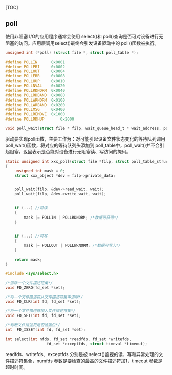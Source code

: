 <!--
 * @Description: 轮询
 * @Author: luo_u
 * @Date: 2020-06-01 10:57:30
 * @LastEditTime: 2020-10-02 14:52:01
--> 

[TOC]

## poll

使用非阻塞 I/O的应用程序通常会使用 select()和 poll()查询是否可对设备进行无阻塞的访问。应用层调用select()最终会引发设备驱动中的 poll()函数被执行。

```c
unsigned int (*poll) (struct file *, struct poll_table *);

#define POLLIN		0x0001
#define POLLPRI		0x0002
#define POLLOUT		0x0004
#define POLLERR		0x0008
#define POLLHUP		0x0010
#define POLLNVAL	0x0020
#define POLLRDNORM	0x0040
#define POLLRDBAND	0x0080
#define POLLWRNORM	0x0100
#define POLLWRBAND	0x0200
#define POLLMSG		0x0400
#define POLLREMOVE	0x1000
#define POLLRDHUP       0x2000

void poll_wait(struct file * filp, wait_queue_head_t * wait_address, poll_table *p);
```
驱动要实现poll函数，主要工作为：对可能引起设备文件状态变化的等待队列调用 poll_wait()函数，将对应的等待队列头添加到 poll_table中，poll_wait()并不会引起阻塞。返回表示是否能对设备进行无阻塞读、写访问的掩码。
```c
static unsigned int xxx_poll(struct file *filp, struct poll_table_struct *wait)
{
	unsigned int mask = 0;
	struct xxx_object *dev = filp->private_data;


	poll_wait(filp, &dev->read_wait, wait);
	poll_wait(filp, &dev->write_wait, wait);


	if (...) //可读	
	{
		mask |= POLLIN | POLLRDNORM; /*数据可获得*/
	}


	if (...) //可写	
	{
		mask |= POLLOUT | POLLWRNORM; /*数据可写入*/
	}

	return mask;
}
```

```c
#include <sys/select.h>

/*清除一个文件描述符集*/
void FD_ZERO(fd_set *set);

/*将一个文件描述符从文件描述符集中清除*/
void FD_CLR(int fd, fd_set *set);

/*将一个文件描述符加入文件描述符集*/
void FD_SET(int fd, fd_set *set);

/*判断文件描述符是否被置位*/
int  FD_ISSET(int fd, fd_set *set);

int select(int nfds, fd_set *readfds, fd_set *writefds,
                  fd_set *exceptfds, struct timeval *timeout);
```
readfds、writefds、exceptfds 分别是被 select()监视的读、写和异常处理的文件描述符集合，numfds 参数是要检查的最高的文件描述符加1，timeout 参数是超时时间。
